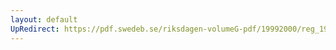 ```yaml
---
layout: default
UpRedirect: https://pdf.swedeb.se/riksdagen-volumeG-pdf/19992000/reg_19992000/reg_19992000_0489.pdf
---
```

